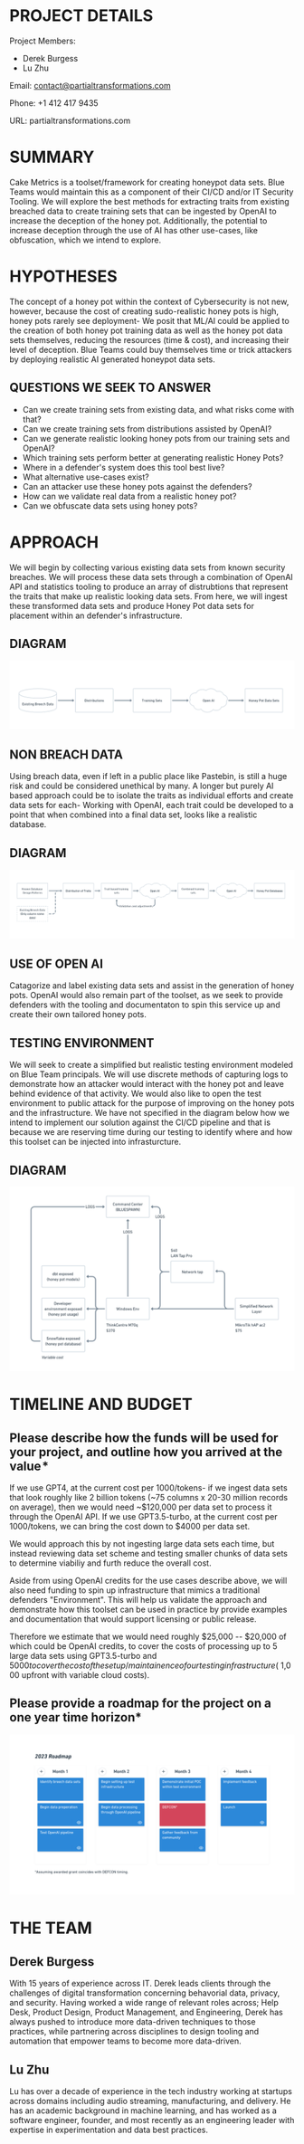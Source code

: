 # PROJECT DETAILS
Project Members: 
- Derek Burgess
- Lu Zhu

Email: contact@partialtransformations.com

Phone: +1 412 417 9435

URL: partialtransformations.com

# SUMMARY
Cake Metrics is a toolset/framework for creating honeypot data sets. Blue Teams would maintain this as a component of their CI/CD and/or IT Security Tooling. We will explore the best methods for extracting traits from existing breached data to create training sets that can be ingested by OpenAI to increase the deception of the honey pot. Additionally, the potential to increase deception through the use of AI has other use-cases, like obfuscation, which we intend to explore.

# HYPOTHESES
The concept of a honey pot within the context of Cybersecurity is not new, however, because the cost of creating sudo-realistic honey pots is high, honey pots rarely see deployment- We posit that ML/AI could be applied to the creation of both honey pot training data as well as the honey pot data sets themselves, reducing the resources (time & cost), and increasing their level of deception.  Blue Teams could buy themselves time or trick attackers by deploying realistic AI generated honeypot data sets.

## QUESTIONS WE SEEK TO ANSWER
- Can we create training sets from existing data, and what risks come with that?
- Can we create training sets from distributions assisted by OpenAI?
- Can we generate realistic looking honey pots from our training sets and OpenAI?
- Which training sets perform better at generating realistic Honey Pots?
- Where in a defender's system does this tool best live?
- What alternative use-cases exist?
- Can an attacker use these honey pots against the defenders?
- How can we validate real data from a realistic honey pot?
- Can we obfuscate data sets using honey pots?

# APPROACH
We will begin by collecting various existing data sets from known security breaches. We will process these data sets through a combination of OpenAI API and statistics tooling to produce an array of distrubtions that represent the traits that make up realistic looking data sets. From here, we will ingest these transformed data sets and produce Honey Pot data sets for placement within an defender's infrastructure.

## DIAGRAM

![alt text](approach.png)

## NON BREACH DATA
Using breach data, even if left in a public place like Pastebin, is still a huge risk and could be considered unethical by many. A longer but purely AI based approach could be to isolate the traits as individual efforts and create data sets for each- Working with OpenAI, each trait could be developed to a point that when combined into a final data set, looks like a realistic database.

## DIAGRAM

![alt text](approach_nbd.png)

## USE OF OPEN AI
Catagorize and label existing data sets and assist in the generation of honey pots. OpenAI would also remain part of the toolset, as we seek to provide defenders with the tooling and documentaton to spin this service up and create their own tailored honey pots.

## TESTING ENVIRONMENT
We will seek to create a simplified but realistic testing environment modeled on Blue Team principals. We will use discrete methods of capturing logs to demonstrate how an attacker would interact with the honey pot and leave behind evidence of that activity. We would also like to open the test environment to public attack for the purpose of improving on the honey pots and the infrastructure. We have not specified in the diagram below how we intend to implement our solution against the CI/CD pipeline and that is because we are reserving time during our testing to identify where and how this toolset can be injected into infrasturcture.

## DIAGRAM

![alt text](testing_env.png)

# TIMELINE AND BUDGET
## Please describe how the funds will be used for your project, and outline how you arrived at the value *
If we use GPT4, at the current cost per 1000/tokens- if we ingest data sets that look roughly like 2 billion tokens (~75 columns x 20-30 million records on average), then we would need ~$120,000 per data set to process it through the OpenAI API. If we use GPT3.5-turbo, at the current cost per 1000/tokens, we can bring the cost down to $4000 per data set.

We would approach this by not ingesting large data sets each time, but instead reviewing data set scheme and testing smaller chunks of data sets to determine viabiliy and furth reduce the overall cost.

Aside from using OpenAI credits for the use cases describe above, we will also need funding to spin up infrastructure that mimics a traditional defenders "Environment". This will help us validate the approach and demonstrate how this toolset can be used in practice by provide examples and documentation that would support licensing or public release.

Therefore we estimate that we would need roughly $25,000 -- $20,000 of which could be OpenAI credits, to cover the costs of processing up to 5 large data sets using GPT3.5-turbo and $5000 to cover the cost of the setup/maintainence of our testing infrastructure (~$1,000 upfront with variable cloud costs).

## Please provide a roadmap for the project on a one year time horizon*

![alt text](roadmap.png)

# THE TEAM
## Derek Burgess
With 15 years of experience across IT. Derek leads clients through the challenges of digital transformation concerning behavorial data, privacy, and security. Having worked a wide range of relevant roles across; Help Desk, Product Design, Product Management, and Engineering, Derek has always pushed to introduce more data-driven techniques to those practices, while partnering across disciplines to design tooling and automation that empower teams to become more data-driven.

## Lu Zhu
Lu has over a decade of experience in the tech industry working at startups across domains including audio streaming, manufacturing, and delivery. He has an academic background in machine learning, and has worked as a software engineer, founder, and most recently as an engineering leader with expertise in experimentation and data best practices.
